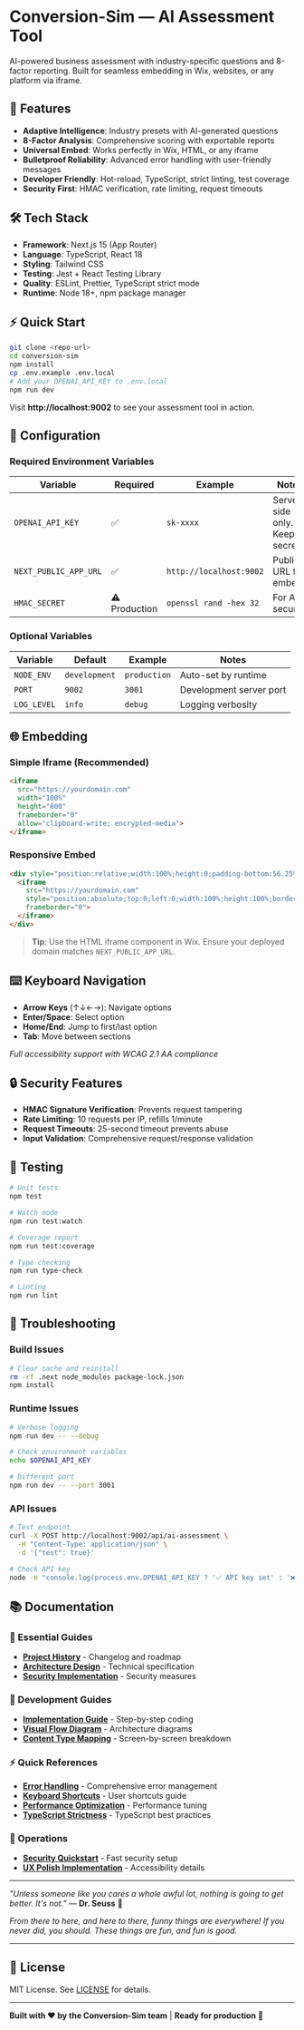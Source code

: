# Conversion-Sim — AI Assessment Tool

AI-powered business assessment with industry-specific questions and 8-factor reporting. Built for seamless embedding in Wix, websites, or any platform via iframe.

## 🚀 Features

- **Adaptive Intelligence**: Industry presets with AI-generated questions
- **8-Factor Analysis**: Comprehensive scoring with exportable reports
- **Universal Embed**: Works perfectly in Wix, HTML, or any iframe
- **Bulletproof Reliability**: Advanced error handling with user-friendly messages
- **Developer Friendly**: Hot-reload, TypeScript, strict linting, test coverage
- **Security First**: HMAC verification, rate limiting, request timeouts

## 🛠 Tech Stack

- **Framework**: Next.js 15 (App Router)
- **Language**: TypeScript, React 18
- **Styling**: Tailwind CSS
- **Testing**: Jest + React Testing Library
- **Quality**: ESLint, Prettier, TypeScript strict mode
- **Runtime**: Node 18+, npm package manager

## ⚡ Quick Start

```bash
git clone <repo-url>
cd conversion-sim
npm install
cp .env.example .env.local
# Add your OPENAI_API_KEY to .env.local
npm run dev
```

Visit **http://localhost:9002** to see your assessment tool in action.

## 🔧 Configuration

### Required Environment Variables

| Variable | Required | Example | Notes |
|----------|----------|---------|-------|
| `OPENAI_API_KEY` | ✅ | `sk-xxxx` | Server-side only. Keep secret! |
| `NEXT_PUBLIC_APP_URL` | ✅ | `http://localhost:9002` | Public URL for embeds |
| `HMAC_SECRET` | ⚠️ Production | `openssl rand -hex 32` | For API security |

### Optional Variables

| Variable | Default | Example | Notes |
|----------|---------|---------|-------|
| `NODE_ENV` | `development` | `production` | Auto-set by runtime |
| `PORT` | `9002` | `3001` | Development server port |
| `LOG_LEVEL` | `info` | `debug` | Logging verbosity |

## 🌐 Embedding

### Simple Iframe (Recommended)

```html
<iframe
  src="https://yourdomain.com"
  width="100%"
  height="800"
  frameborder="0"
  allow="clipboard-write; encrypted-media">
</iframe>
```

### Responsive Embed

```html
<div style="position:relative;width:100%;height:0;padding-bottom:56.25%;">
  <iframe
    src="https://yourdomain.com"
    style="position:absolute;top:0;left:0;width:100%;height:100%;border:0"
    frameborder="0">
  </iframe>
</div>
```

> **Tip**: Use the HTML iframe component in Wix. Ensure your deployed domain matches `NEXT_PUBLIC_APP_URL`.

## ⌨️ Keyboard Navigation

- **Arrow Keys** (↑↓←→): Navigate options
- **Enter/Space**: Select option
- **Home/End**: Jump to first/last option
- **Tab**: Move between sections

*Full accessibility support with WCAG 2.1 AA compliance*

## 🔒 Security Features

- **HMAC Signature Verification**: Prevents request tampering
- **Rate Limiting**: 10 requests per IP, refills 1/minute
- **Request Timeouts**: 25-second timeout prevents abuse
- **Input Validation**: Comprehensive request/response validation

## 🧪 Testing

```bash
# Unit tests
npm test

# Watch mode
npm run test:watch

# Coverage report
npm run test:coverage

# Type checking
npm run type-check

# Linting
npm run lint
```

## 🐛 Troubleshooting

### Build Issues
```bash
# Clear cache and reinstall
rm -rf .next node_modules package-lock.json
npm install
```

### Runtime Issues
```bash
# Verbose logging
npm run dev -- --debug

# Check environment variables
echo $OPENAI_API_KEY

# Different port
npm run dev -- --port 3001
```

### API Issues
```bash
# Test endpoint
curl -X POST http://localhost:9002/api/ai-assessment \
  -H "Content-Type: application/json" \
  -d '{"test": true}'

# Check API key
node -e "console.log(process.env.OPENAI_API_KEY ? '✅ API key set' : '❌ Missing API key')"
```

## 📚 Documentation

### 🎯 Essential Guides
- **[Project History](./docs/archive/PROJECT_HISTORY.md)** - Changelog and roadmap
- **[Architecture Design](./docs/archive/ZONED_ARCHITECTURE_DESIGN.md)** - Technical specification
- **[Security Implementation](./docs/archive/SECURITY_IMPLEMENTATION.md)** - Security measures

### 🔧 Development Guides
- **[Implementation Guide](./docs/archive/ROUND_2_IMPLEMENTATION_GUIDE.md)** - Step-by-step coding
- **[Visual Flow Diagram](./docs/archive/VISUAL_FLOW_DIAGRAM.md)** - Architecture diagrams
- **[Content Type Mapping](./docs/archive/CONTENT_TYPE_MAPPING.md)** - Screen-by-screen breakdown

### ⚡ Quick References
- **[Error Handling](./docs/archive/ERROR_HANDLING.md)** - Comprehensive error management
- **[Keyboard Shortcuts](./docs/archive/KEYBOARD_SHORTCUTS.md)** - User shortcuts guide
- **[Performance Optimization](./docs/archive/PERFORMANCE_OPTIMIZATION.md)** - Performance tuning
- **[TypeScript Strictness](./docs/archive/TYPESCRIPT_STRICTNESS.md)** - TypeScript best practices

### 🔐 Operations
- **[Security Quickstart](./docs/archive/SECURITY_QUICKSTART.md)** - Fast security setup
- **[UX Polish Implementation](./docs/archive/UX_POLISH_IMPLEMENTATION.md)** - Accessibility details

---

*"Unless someone like you cares a whole awful lot, nothing is going to get better. It's not."*
— **Dr. Seuss** 💚

*From there to here, and here to there, funny things are everywhere! If you never did, you should. These things are fun, and fun is good.*

---

## 📄 License

MIT License. See [LICENSE](./LICENSE) for details.

---

**Built with ❤️ by the Conversion-Sim team** | **Ready for production** 🚀